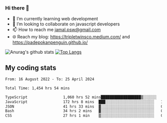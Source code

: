 ### Hi there 👋

<!--
**padepokanpenguin/padepokanpenguin** is a ✨ _special_ ✨ repository because its `README.md` (this file) appears on your GitHub profile.
-->

- 🌱 I’m currently learning  web development
- 👯 I’m looking to collaborate on javascript developers
- 📫 How to reach me jamal.psw@gmail.com
- 🌐 Reach my blog:
   https://tripletwinsco.medium.com/ and
   https://padepokanpenguin.github.io/

![Anurag's github stats](https://github-readme-stats.vercel.app/api?username=padepokanpenguin&count_private=true&disable_animations=false&show_icons=true&theme=default)
[![Top Langs](https://github-readme-stats.vercel.app/api/top-langs/?username=padepokanpenguin&theme=default&layout=compact)](https://github.com/padepokanpenguin)

## My coding stats

<!--START_SECTION:waka-->

```txt
From: 16 August 2022 - To: 25 April 2024

Total Time: 1,454 hrs 54 mins

TypeScript                1,060 hrs 52 mins██████████████████▒░░░░░░   72.92 %
JavaScript                172 hrs 8 mins  ███░░░░░░░░░░░░░░░░░░░░░░   11.83 %
JSON                      41 hrs 33 mins  ▓░░░░░░░░░░░░░░░░░░░░░░░░   02.86 %
Bash                      34 hrs 2 mins   ▓░░░░░░░░░░░░░░░░░░░░░░░░   02.34 %
CSS                       27 hrs 1 min    ▒░░░░░░░░░░░░░░░░░░░░░░░░   01.86 %
```

<!--END_SECTION:waka-->


